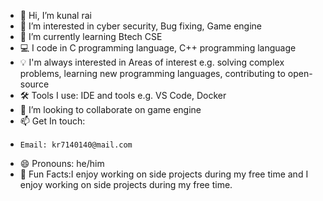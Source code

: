 - 👋 Hi, I’m kunal rai
- 👀 I’m interested in cyber security, Bug fixing, Game engine
- 🌱 I’m currently learning Btech CSE
- 💻 I code in C programming language, C++ programming language
- 💡 I'm always interested in Areas of interest e.g. solving complex problems, learning new programming languages, contributing to open-source
- 🛠️ Tools I use: IDE and tools e.g. VS Code, Docker
- 💞️ I’m looking to collaborate on game engine 
- 📫 Get In touch:
-     Email: kr7140140@mail.com
- 😄 Pronouns: he/him
- 📝 Fun Facts:I enjoy working on side projects during my free time and I enjoy working on side projects during my free time.
<!---
rai-kunal/rai-kunal is a ✨ special ✨ repository because its `README.md` (this file) appears on your GitHub profile.
You can click the Preview link to take a look at your changes.
--->
